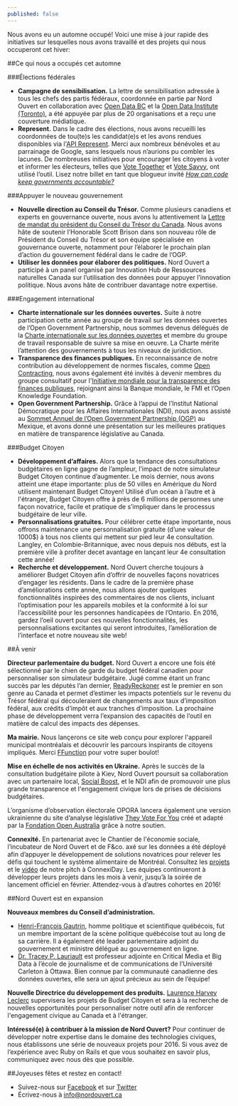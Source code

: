 ```yaml
---
published: false
---
```


Nous avons eu un automne occupé! Voici une mise à jour rapide des initiatives sur lesquelles nous avons travaillé et des projets qui nous occuperont cet hiver:

##Ce qui nous a occupés cet automne 

###Élections fédérales
- **Campagne de sensibilisation.** La lettre de sensibilisation adressée à tous les chefs des partis fédéraux, coordonnée en partie par Nord Ouvert en collaboration avec [Open Data BC](https://www.opendatabc.ca/) et la [Open Data Institute (Toronto)](http://oditoronto.org/), a été appuyée par plus de 20 organisations et a reçu une couverture médiatique.
- **Represent.** Dans le cadre des élections, nous avons recueilli les coordonnées de tou(te)s les candidat(e)s et les avons rendues disponibles via l'[API Represent](http://represent.opennorth.ca/). Merci aux nombreux bénévoles et au parrainage de Google, sans lesquels nous n’aurions pu combler les lacunes. De nombreuses initiatives pour encourager les citoyens à voter et informer les électeurs, telles que [Vote Together](https://www.votetogether.ca/) et [Vote Savvy](http://www.votesavvy.ca/), ont utilisé l’outil. Lisez notre billet en tant que blogueur invité _[How can code keep governments accountable?](https://cira.ca/blog/ca-voice/how-can-code-keep-governments-accountable-open-north-has-some-ideas)_

###Appuyer le nouveau gouvernement
- **Nouvelle direction au Conseil du Trésor.** Comme plusieurs canadiens et experts en gouvernance ouverte, nous avons lu attentivement la [Lettre de mandat du président du Conseil du Trésor du Canada](http://pm.gc.ca/fra/lettre-de-mandat-du-president-du-conseil-du-tresor-du-canada). Nous avons hâte de soutenir l’Honorable Scott Brison dans son nouveau rôle de Président du Conseil du Trésor et son équipe spécialisée en gouvernance ouverte, notamment pour l’élaborer le prochain plan d’action du gouvernement fédéral dans le cadre de l’OGP. 
- **Utiliser les données pour élaborer des politiques.** Nord Ouvert a participé à un panel organisé par Innovation Hub de Ressources naturelles Canada sur l’utilisation des données pour appuyer l’innovation politique. Nous avons hâte de contribuer davantage notre expertise.

###Engagement international
- **Charte internationale sur les données ouvertes.** Suite à notre participation cette année au groupe de travail sur les données ouvertes de l’Open Government Partnership, nous sommes devenus délégués de la [Charte internationale sur les données ouvertes](http://opendatacharter.net/faq/) et membre du groupe de travail responsable de suivre sa mise en oeuvre. La Charte mérite l’attention des gouvernements à tous les niveaux de juridiction. 
- **Transparence des finances publiques.** En reconnaissance de notre contribution au développement de normes fiscales, comme [Open Contracting](http://www.open-contracting.org/), nous avons également été invités à devenir membres du groupe consultatif pour l'[Initiative mondiale pour la transparence des finances publiques](http://www.fiscaltransparency.net/), rejoignant ainsi la Banque mondiale, le FMI et l’Open Knowledge Foundation.
- **Open Government Partnership.** Grâce à l’appui de l’Institut National Démocratique pour les Affaires Internationales (NDI), nous avons assisté au [Sommet Annuel de l’Open Government Partnership (OGP)](http://www.opengovpartnership.org/2015Summit) au Mexique, et avons donné une présentation sur les meilleures pratiques en matière de transparence législative au Canada.

###Budget Citoyen
- **Développement d’affaires.** Alors que la tendance des consultations budgétaires en ligne gagne de l’ampleur, l’impact de notre simulateur Budget Citoyen continue d’augmenter. Le mois dernier, nous avons atteint une étape importante: plus de 50 villes en Amérique du Nord utilisent maintenant Budget Citoyen! Utilisé d’un océan à l’autre et à l'étranger, Budget Citoyen offre à près de 6 millions de personnes une façon novatrice, facile et pratique de s’impliquer dans le processus budgétaire de leur ville.
- **Personnalisations gratuites.** Pour célébrer cette étape importante, nous offrons maintenance une personnalisation gratuite (d’une valeur de 1000$) à tous nos clients qui mettent sur pied leur 4e consultation. Langley, en Colombie-Britannique, avec nous depuis nos débuts, est la première ville à profiter decet avantage en lançant leur 4e consultation cette année!
- **Recherche et développement.** Nord Ouvert cherche toujours à améliorer Budget Citoyen afin d’offrir de nouvelles façons novatrices d’engager les résidents. Dans le cadre de la première phase d’améliorations cette année, nous allons ajouter quelques fonctionnalités inspirées des commentaires de nos clients, incluant l’optimisation pour les appareils mobiles et la conformité à loi sur l’accessibilité pour les personnes handicapées de l’Ontario. En 2016, gardez l’oeil ouvert pour ces nouvelles fonctionnalités, les personnalisations excitantes qui seront introduites, l’amélioration de l’interface et notre nouveau site web!

##À venir

**Directeur parlementaire du budget.** Nord Ouvert a encore une fois été sélectionné par le chien de garde du budget fédéral canadien pour personnaliser son simulateur budgétaire. Jugé comme étant un franc succès par les députés l’an dernier, [ReadyReckoner](http://www.readyreckoner.ca/) est le premier en son genre au Canada et permet d’estimer les impacts potentiels sur le revenu du Trésor fédéral qui découleraient de changements aux taux d’imposition fédéral, aux crédits d’impôt et aux tranches d’imposition. La prochaine phase de développement verra l’expansion des capacités de l’outil en matière de calcul des impacts des dépenses.

**Ma mairie.** Nous lançerons ce site web conçu pour explorer l'appareil municipal montréalais et découvrir les parcours inspirants de citoyens impliqués. Merci [FFunction](http://ffctn.com/index) pour votre super boulot! 

**Mise en échelle de nos activités en Ukraine.**
Après le succès de la consultation budgétaire pilote à Kiev, Nord Ouvert poursuit sa collaboration avec un partenaire local, [Social Boost](http://socialboost.com.ua/), et le NDI afin de promouvoir une plus grande transparence et l'engagement civique lors de prises de décisions budgétaires. 

L’organisme d’observation électorale OPORA lancera également une version ukrainienne du site d’analyse législative [They Vote For You](https://theyvoteforyou.org.au/) créé et adapté par la [Fondation Open Australia](https://www.openaustraliafoundation.org.au/) grâce à notre soutien. 

**Connexité.** En partenariat avec le Chantier de l'économie sociale, l’incubateur de Nord Ouvert et de F&co. axé sur les données a été déployé afin d’appuyer le développement de solutions novatrices pour relever les défis qui touchent le système alimentaire de Montréal. Consultez les [projets](http://connexite.sparkboard.com/) et le [vidéo](https://www.facebook.com/connexiteMTL/videos/vb.425258144349717/447234702152061/?type=2&theater&notif_t=video_tag) de notre pitch à ConnexiDay. Les équipes continueront à développer leurs projets dans les mois à venir, jusqu’à la soirée de lancement officiel en février. Attendez-vous à d’autres cohortes en 2016! 

##Nord Ouvert est en expansion

**Nouveaux membres du Conseil d’administration.**

- [Henri-François Gautrin](http://www.assnat.qc.ca/en/deputes/gautrin-henri-francois-1051/biographie.html), homme politique et scientifique québécois, fut un membre important de la scène politique québécoise tout au long de sa carrière. Il a également été leader parlementaire adjoint du gouvernement et ministre délégué au gouvernement en ligne. 
- [Dr. Tracey P. Lauriault](http://carleton.ca/sjc/profile/lauriault-tracey/) est professeur adjointe en Critical Media et Big Data à l’école de journalisme et de communications de l’Université Carleton à Ottawa. Bien connue par la communauté canadienne des données ouvertes, elle sera un ajout précieux au sein de l’équipe!

**Nouvelle Directrice du développement des produits.** [Laurence Harvey Leclerc](https://www.linkedin.com/in/laurenceharveyleclerc) supervisera les projets de Budget Citoyen et sera à la recherche de nouvelles opportunités pour personnaliser notre outil afin de renforcer l'engagement civique au Canada et à l'étranger.

**Intéressé(e) à contribuer à la mission de Nord Ouvert?** Pour continuer de développer notre expertise dans le domaine des technologies civiques, nous établissons une série de nouveaux projets pour 2016. Si vous avez de l’expérience avec Ruby on Rails et que vous souhaitez en savoir plus, communiquez avec nous dès que possible. 

##Joyeuses fêtes et restez en contact! 

- Suivez-nous sur [Facebook](https://www.facebook.com/OpenNorth.NordOuvert) et sur [Twitter](https://twitter.com/nordouvert)
- Écrivez-nous à [info@nordouvert.ca](mailto:info@opennorth.ca)




